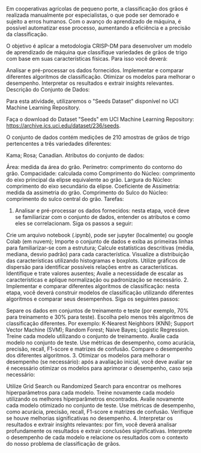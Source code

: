 Em cooperativas agrícolas de pequeno porte, a classificação dos grãos é realizada manualmente por especialistas, o que pode ser demorado e sujeito a erros humanos. Com o avanço do aprendizado de máquina, é possível automatizar esse processo, aumentando a eficiência e a precisão da classificação.

O objetivo é aplicar a metodologia CRISP-DM para desenvolver um modelo de aprendizado de máquina que classifique variedades de grãos de trigo com base em suas características físicas. Para isso você deverá:

Analisar e pré-processar os dados fornecidos.
Implementar e comparar diferentes algoritmos de classificação.
Otimizar os modelos para melhorar o desempenho.
Interpretar os resultados e extrair insights relevantes.
Descrição do Conjunto de Dados:

Para esta atividade, utilizaremos o "Seeds Dataset" disponível no UCI Machine Learning Repository.

Faça o download do Dataset "Seeds" em UCI Machine Learning Repository: <https://archive.ics.uci.edu/dataset/236/seeds>.

O conjunto de dados contém medições de 210 amostras de grãos de trigo pertencentes a três variedades diferentes:

Kama;
Rosa;
Canadian.
 Atributos do conjunto de dados:

Área: medida da área do grão.
Perímetro: comprimento do contorno do grão.
Compacidade: calculada como 
Comprimento do Núcleo: comprimento do eixo principal da elipse equivalente ao grão.
Largura do Núcleo: comprimento do eixo secundário da elipse.
Coeficiente de Assimetria: medida da assimetria do grão.
Comprimento do Sulco do Núcleo: comprimento do sulco central do grão.
Tarefas:

1. Analisar e pré-processar os dados fornecidos: nesta etapa, você deve se familiarizar com o conjunto de dados, entender os atributos e como eles se correlacionam. Siga os passos a seguir:

Crie um arquivo notebook (.ipynb), pode ser jupyter (localmente) ou google Colab (em nuvem);
Importe o conjunto de dados e exiba as primeiras linhas para familiarizar-se com a estrutura;
Calcule estatísticas descritivas (média, mediana, desvio padrão) para cada característica.
Visualize a distribuição das características utilizando histogramas e boxplots.
Utilize gráficos de dispersão para identificar possíveis relações entre as características.
Identifique e trate valores ausentes;
Avalie a necessidade de escalar as características e aplique normalização ou padronização se necessário.
2. Implementar e comparar diferentes algoritmos de classificação: nesta etapa, você deverá construir modelos de classificação utilizando diferentes algoritmos e comparar seus desempenhos. Siga os seguintes passos:

Separe os dados em conjuntos de treinamento e teste (por exemplo, 70% para treinamento e 30% para teste).
Escolha pelo menos três algoritmos de classificação diferentes. Por exemplo:
K-Nearest Neighbors (KNN);
Support Vector Machine (SVM);
Random Forest;
Naive Bayes;
Logistic Regression.
Treine cada modelo utilizando o conjunto de treinamento.
Avalie cada modelo no conjunto de teste. Use métricas de desempenho, como acurácia, precisão, recall, F1-score e matrizes de confusão.
Compare o desempenho dos diferentes algoritmos.
3. Otimizar os modelos para melhorar o desempenho (se necessário): após a avaliação inicial, você deve avaliar se é necessário otimizar os modelos para aprimorar o desempenho, caso seja necessário:

Utilize Grid Search ou Randomized Search para encontrar os melhores hiperparâmetros para cada modelo.
Treine novamente cada modelo utilizando os melhores hiperparâmetros encontrados.
Avalie novamente cada modelo otimizado no conjunto de teste. Use métricas de desempenho, como acurácia, precisão, recall, F1-score e matrizes de confusão.
Verifique se houve melhorias significativas no desempenho.
4. Interpretar os resultados e extrair insights relevantes: por fim, você deverá analisar profundamente os resultados e extrair conclusões significativas. Interprete o desempenho de cada modelo e relacione os resultados com o contexto do nosso problema de classificação de grãos.
